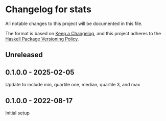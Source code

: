 # Changelog for stats

All notable changes to this project will be documented in this file.

The format is based on [Keep a Changelog](https://keepachangelog.com/en/1.0.0/),
and this project adheres to the
[Haskell Package Versioning Policy](https://pvp.haskell.org/).

## Unreleased
## 0.1.0.0 - 2025-02-05
Update to include min, quartile one, median, quartile 3, and max

## 0.1.0.0 - 2022-08-17
Initial setup
